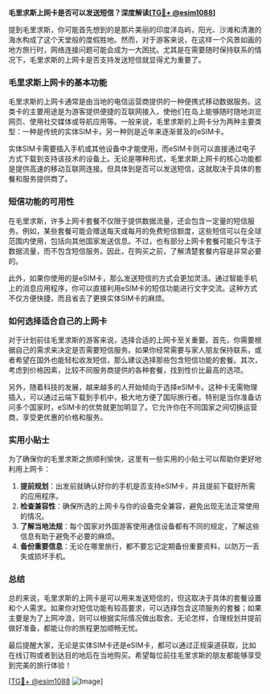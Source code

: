 **毛里求斯上网卡是否可以发送短信？深度解读[[TG💪+ @esim1088](https://t.me/s/esim1088)]**

提到毛里求斯，你可能首先想到的是那片美丽的印度洋岛屿，阳光、沙滩和清澈的海水构成了这个天堂般的度假胜地。然而，对于游客来说，在这样一个风景如画的地方旅行时，网络连接问题可能会成为一大困扰。尤其是在需要随时保持联系的情况下，毛里求斯的上网卡是否支持发送短信就显得尤为重要了。

### **毛里求斯上网卡的基本功能**

毛里求斯的上网卡通常是由当地的电信运营商提供的一种便携式移动数据服务。这类卡的主要用途是为游客提供便捷的互联网接入，使他们在岛上能够随时随地浏览网页、使用社交媒体或导航应用等。一般来说，毛里求斯的上网卡分为两种主要类型：一种是传统的实体SIM卡，另一种则是近年来逐渐普及的eSIM卡。

实体SIM卡需要插入手机或其他设备中才能使用，而eSIM卡则可以直接通过电子方式下载到支持该技术的设备上。无论是哪种形式，毛里求斯上网卡的核心功能都是提供高速的移动互联网连接。但具体到是否可以发送短信，这就取决于具体的套餐和服务提供商了。

### **短信功能的可用性**

在毛里求斯，许多上网卡套餐不仅限于提供数据流量，还会包含一定量的短信服务。例如，某些套餐可能会赠送每天或每月的免费短信额度，这些短信可以在全球范围内使用，包括向其他国家发送信息。不过，也有部分上网卡套餐可能只专注于数据流量，而不包含短信服务。因此，在购买之前，了解清楚套餐内容是非常必要的。

此外，如果你使用的是eSIM卡，那么发送短信的方式会更加灵活。通过智能手机上的消息应用程序，你可以直接利用eSIM卡的短信功能进行文字交流。这种方式不仅方便快捷，而且省去了更换实体SIM卡的麻烦。

### **如何选择适合自己的上网卡**

对于计划前往毛里求斯的游客来说，选择合适的上网卡至关重要。首先，你需要根据自己的需求来决定是否需要短信服务。如果你经常需要与家人朋友保持联系，或者希望在国外也能轻松收发短信，那么建议选择那些包含短信功能的套餐。其次，考虑到价格因素，比较不同服务商提供的各种套餐，找到性价比最高的选项。

另外，随着科技的发展，越来越多的人开始倾向于选择eSIM卡。这种卡无需物理插入，可以通过云端下载到手机中，极大地方便了国际旅行者。特别是当你准备访问多个国家时，eSIM卡的优势就更加明显了。它允许你在不同国家之间切换运营商，享受更优惠的价格和服务。

### **实用小贴士**

为了确保你的毛里求斯之旅顺利愉快，这里有一些实用的小贴士可以帮助你更好地利用上网卡：

1. **提前规划**：出发前就确认好你的手机是否支持eSIM卡，并且提前下载好所需的应用程序。
2. **检查兼容性**：确保所选的上网卡与你的设备完全兼容，避免出现无法正常使用的情况。
3. **了解当地法规**：每个国家对外国游客使用通信设备都有不同的规定，了解这些信息有助于避免不必要的麻烦。
4. **备份重要信息**：无论在哪里旅行，都不要忘记定期备份重要资料，以防万一丢失或损坏手机。

### **总结**

总的来说，毛里求斯的上网卡是可以用来发送短信的，但这取决于具体的套餐设置和个人需求。如果你对短信功能有较高要求，可以选择包含这项服务的套餐；如果主要是为了上网冲浪，则可以根据实际情况做出取舍。无论怎样，合理规划并提前做好准备，都能让你的旅程更加顺畅无忧。

最后提醒大家，无论是实体SIM卡还是eSIM卡，都可以通过正规渠道获取，比如在线订购或者到达目的地后在当地购买。希望每位前往毛里求斯的朋友都能够享受到完美的旅行体验！

[[TG💪+ @esim1088](https://t.me/s/esim1088) ![Image](https://i.postimg.cc/4NQfJmqS/Snipaste-2025-05-13-00-14-12.png)]